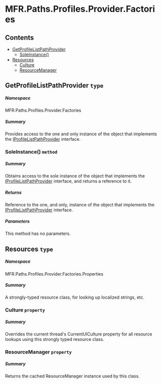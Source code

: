 <a name='assembly'></a>
# MFR.Paths.Profiles.Provider.Factories

## Contents

- [GetProfileListPathProvider](#T-MFR-Paths-Profiles-Provider-Factories-GetProfileListPathProvider 'MFR.Paths.Profiles.Provider.Factories.GetProfileListPathProvider')
  - [SoleInstance()](#M-MFR-Paths-Profiles-Provider-Factories-GetProfileListPathProvider-SoleInstance 'MFR.Paths.Profiles.Provider.Factories.GetProfileListPathProvider.SoleInstance')
- [Resources](#T-MFR-Paths-Profiles-Provider-Factories-Properties-Resources 'MFR.Paths.Profiles.Provider.Factories.Properties.Resources')
  - [Culture](#P-MFR-Paths-Profiles-Provider-Factories-Properties-Resources-Culture 'MFR.Paths.Profiles.Provider.Factories.Properties.Resources.Culture')
  - [ResourceManager](#P-MFR-Paths-Profiles-Provider-Factories-Properties-Resources-ResourceManager 'MFR.Paths.Profiles.Provider.Factories.Properties.Resources.ResourceManager')

<a name='T-MFR-Paths-Profiles-Provider-Factories-GetProfileListPathProvider'></a>
## GetProfileListPathProvider `type`

##### Namespace

MFR.Paths.Profiles.Provider.Factories

##### Summary

Provides access to the one and only instance of the object that implements the
[IProfileListPathProvider](#T-MFR-Paths-Profiles-Provider-Interfaces-IProfileListPathProvider 'MFR.Paths.Profiles.Provider.Interfaces.IProfileListPathProvider')
interface.

<a name='M-MFR-Paths-Profiles-Provider-Factories-GetProfileListPathProvider-SoleInstance'></a>
### SoleInstance() `method`

##### Summary

Obtains access to the sole instance of the object that implements the
[IProfileListPathProvider](#T-MFR-Paths-Profiles-Provider-Interfaces-IProfileListPathProvider 'MFR.Paths.Profiles.Provider.Interfaces.IProfileListPathProvider')
interface, and returns a reference to it.

##### Returns

Reference to the one, and only, instance of the object that implements the
[IProfileListPathProvider](#T-MFR-Paths-Profiles-Provider-Interfaces-IProfileListPathProvider 'MFR.Paths.Profiles.Provider.Interfaces.IProfileListPathProvider')
interface.

##### Parameters

This method has no parameters.

<a name='T-MFR-Paths-Profiles-Provider-Factories-Properties-Resources'></a>
## Resources `type`

##### Namespace

MFR.Paths.Profiles.Provider.Factories.Properties

##### Summary

A strongly-typed resource class, for looking up localized strings, etc.

<a name='P-MFR-Paths-Profiles-Provider-Factories-Properties-Resources-Culture'></a>
### Culture `property`

##### Summary

Overrides the current thread's CurrentUICulture property for all
  resource lookups using this strongly typed resource class.

<a name='P-MFR-Paths-Profiles-Provider-Factories-Properties-Resources-ResourceManager'></a>
### ResourceManager `property`

##### Summary

Returns the cached ResourceManager instance used by this class.
